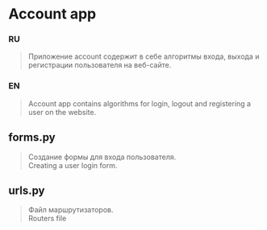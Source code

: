 # Account app
### RU
> Приложение account содержит в себе алгоритмы входа, выхода и регистрации пользователя на веб-сайте.
### EN
> Account app contains algorithms for login, logout and registering a user on the website.
## forms.py
> Создание формы для входа пользователя.<br/>
> Creating a user login form.
## urls.py
> Файл маршрутизаторов.<br/>
> Routers file
